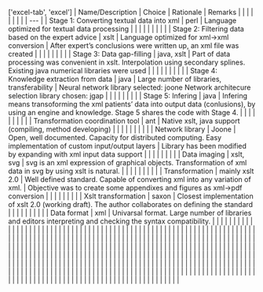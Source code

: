 ['excel-tab', 'excel']
| Name/Description | Choice | Rationale | Remarks |  |  |  |  |  |  |  |
| --- |
| Stage 1: Converting textual data into xml | perl | Language optimized for textual data processing |  |  |  |  |  |  |  |  |
| Stage 2: Filtering data based on the expert advice | xslt | Language optimized for xml->xml conversion | After expert’s conclusions were written up, an xml file was created  |  |  |  |  |  |  |  |
| Stage 3: Data gap-filling | java, xslt | Part of data processing was convenient in xslt. Interpolation using secondary splines. Existing java numerical libraries were used  |  |  |  |  |  |  |  |  |
| Stage 4: Knowledge extraction from data | java | Large number of libraries, transferability | Neural network library selected: joone
Network architecure selection library chosen: jgap |  |  |  |  |  |  |  |
| Stage 5: Infering | java | Infering means transoforming the xml patients’ data into output data (conlusions), by using an engine and knowledge. Stage 5 shares the code with Stage 4.  |  |  |  |  |  |  |  |  |
| Transformation coordination tool | ant | Native xslt, java support (compiling, method developing) |  |  |  |  |  |  |  |  |
| Network library  | Joone | Open, well documented. Capacity for distributed computing. Easy implementation of custom input/output layers | Library has been modified by expanding with xml input data support |  |  |  |  |  |  |  |
| Data imaging | xslt, svg | svg is an xml expression of graphical objects. Transformation of xml data in svg by using xslt is natural.  |  |  |  |  |  |  |  |  |
| Transformation | mainly xslt 2.0 | Well defined standard. Capable of converting xml into any variation of xml.  | Objective was to create some appendixes and figures as xml->pdf conversion |  |  |  |  |  |  |  |
| Xslt transformation | saxon | Closest implementation of xslt 2.0 (working draft). The author collaborates on defining the standard |  |  |  |  |  |  |  |  |
| Data format | xml | Univarsal format. Large number of libraries and editors interpreting and checking the syntax compatibility.  |  |  |  |  |  |  |  |  |
|  |  |  |  |  |  |  |  |  |  |  |
|  |  |  |  |  |  |  |  |  |  |  |
|  |  |  |  |  |  |  |  |  |  |  |
|  |  |  |  |  |  |  |  |  |  |  |
|  |  |  |  |  |  |  |  |  |  |  |
|  |  |  |  |  |  |  |  |  |  |  |
|  |  |  |  |  |  |  |  |  |  |  |
|  |  |  |  |  |  |  |  |  |  |  |
|  |  |  |  |  |  |  |  |  |  |  |
|  |  |  |  |  |  |  |  |  |  |  |
|  |  |  |  |  |  |  |  |  |  |  |
|  |  |  |  |  |  |  |  |  |  |  |
|  |  |  |  |  |  |  |  |  |  |  |
|  |  |  |  |  |  |  |  |  |  |  |
|  |  |  |  |  |  |  |  |  |  |  |
|  |  |  |  |  |  |  |  |  |  |  |
|  |  |  |  |  |  |  |  |  |  |  |
|  |  |  |  |  |  |  |  |  |  |  |
|  |  |  |  |  |  |  |  |  |  |  |
|  |  |  |  |  |  |  |  |  |  |  |
|  |  |  |  |  |  |  |  |  |  |  |
|  |  |  |  |  |  |  |  |  |  |  |
|  |  |  |  |  |  |  |  |  |  |  |
|  |  |  |  |  |  |  |  |  |  |  |
|  |  |  |  |  |  |  |  |  |  |  |
|  |  |  |  |  |  |  |  |  |  |  |
|  |  |  |  |  |  |  |  |  |  |  |
|  |  |  |  |  |  |  |  |  |  |  |
|  |  |  |  |  |  |  |  |  |  |  |
|  |  |  |  |  |  |  |  |  |  |  |
|  |  |  |  |  |  |  |  |  |  |  |
|  |  |  |  |  |  |  |  |  |  |  |
|  |  |  |  |  |  |  |  |  |  |  |
